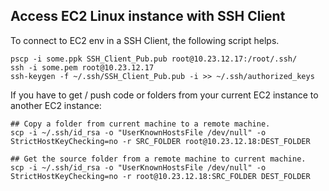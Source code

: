 ## Access EC2 Linux instance with SSH Client

To connect to EC2 env in a SSH Client, the following script helps.

    pscp -i some.ppk SSH_Client_Pub.pub root@10.23.12.17:/root/.ssh/
    ssh -i some.pem root@10.23.12.17
    ssh-keygen -f ~/.ssh/SSH_Client_Pub.pub -i >> ~/.ssh/authorized_keys
    
If you have to get / push code or folders from your current EC2 instance to another EC2 instance:

	## Copy a folder from current machine to a remote machine.
    scp -i ~/.ssh/id_rsa -o "UserKnownHostsFile /dev/null" -o StrictHostKeyChecking=no -r SRC_FOLDER root@10.23.12.18:DEST_FOLDER
	
	## Get the source folder from a remote machine to current machine.
	scp -i ~/.ssh/id_rsa -o "UserKnownHostsFile /dev/null" -o StrictHostKeyChecking=no -r root@10.23.12.18:SRC_FOLDER DEST_FOLDER